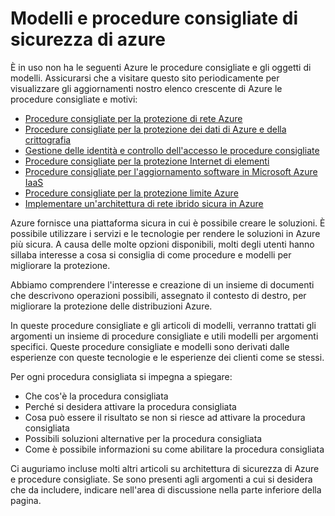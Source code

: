 <properties
   pageTitle="Suggerimenti per la protezione Azure e modelli | Microsoft Azure"
   description="L'articolo vengono fornite informazioni introduttive sulle procedure consigliate per la protezione di Azure, motivi e un elenco curated delle procedure consigliate per diverse risorse Azure."
   services="azure-security"
   documentationCenter="na"
   authors="TomShinder"
   manager="MBaldwin"
   editor="TomSh"/>

<tags
   ms.service="security"
   ms.devlang="na"
   ms.topic="article"
   ms.tgt_pltfrm="na"
   ms.workload="na"
   ms.date="09/16/2016"
   ms.author="terrylan"/>

# <a name="azure-security-best-practices-and-patterns"></a>Modelli e procedure consigliate di sicurezza di azure

È in uso non ha le seguenti Azure le procedure consigliate e gli oggetti di modelli. Assicurarsi che a visitare questo sito periodicamente per visualizzare gli aggiornamenti nostro elenco crescente di Azure le procedure consigliate e motivi:  

- [Procedure consigliate per la protezione di rete Azure](azure-security-network-security-best-practices.md)
- [Procedure consigliate per la protezione dei dati di Azure e della crittografia](azure-security-data-encryption-best-practices.md)
- [Gestione delle identità e controllo dell'accesso le procedure consigliate](azure-security-identity-management-best-practices.md)
- [Procedure consigliate per la protezione Internet di elementi](azure-security-iot-best-practices.md)
- [Procedure consigliate per l'aggiornamento software in Microsoft Azure IaaS](azure-security-best-practices-software-updates-iaas.md)
- [Procedure consigliate per la protezione limite Azure](../best-practices-network-security.md)
- [Implementare un'architettura di rete ibrido sicura in Azure](../guidance/guidance-iaas-ra-secure-vnet-hybrid.md)

Azure fornisce una piattaforma sicura in cui è possibile creare le soluzioni. È possibile utilizzare i servizi e le tecnologie per rendere le soluzioni in Azure più sicura. A causa delle molte opzioni disponibili, molti degli utenti hanno sillaba interesse a cosa si consiglia di come procedure e modelli per migliorare la protezione.

Abbiamo comprendere l'interesse e creazione di un insieme di documenti che descrivono operazioni possibili, assegnato il contesto di destro, per migliorare la protezione delle distribuzioni Azure.

In queste procedure consigliate e gli articoli di modelli, verranno trattati gli argomenti un insieme di procedure consigliate e utili modelli per argomenti specifici. Queste procedure consigliate e modelli sono derivati dalle esperienze con queste tecnologie e le esperienze dei clienti come se stessi.

Per ogni procedura consigliata si impegna a spiegare:

- Che cos'è la procedura consigliata
- Perché si desidera attivare la procedura consigliata
- Cosa può essere il risultato se non si riesce ad attivare la procedura consigliata
- Possibili soluzioni alternative per la procedura consigliata
- Come è possibile informazioni su come abilitare la procedura consigliata

Ci auguriamo incluse molti altri articoli su architettura di sicurezza di Azure e procedure consigliate. Se sono presenti agli argomenti a cui si desidera che da includere, indicare nell'area di discussione nella parte inferiore della pagina.
